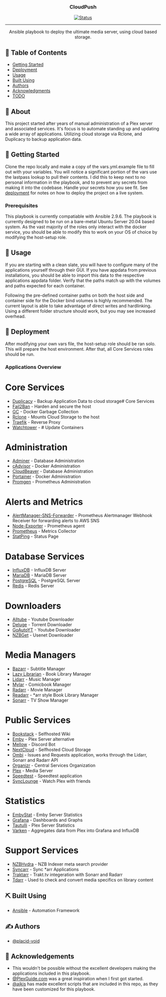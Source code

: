 <h3 align="center">CloudPush</h3>

<div align="center">

[![Status](https://img.shields.io/badge/status-active-success.svg)]()

</div>

---

<p align="center"> Ansible playbook to deploy the ultimate media server, using cloud based storage.
    <br> 
</p>

## 📝 Table of Contents

- [Getting Started](#getting_started)
- [Deployment](#deployment)
- [Usage](#usage)
- [Built Using](#built_using)
- [Authors](#authors)
- [Acknowledgments](#acknowledgement)
- [TODO](TODO.md)

## 🧐 About <a name = "about"></a>

This project started after years of manual administration of a Plex server and associated services. It's focus is to automate standing up and updating a wide array of applications. Utilizing cloud storage via Rclone, and Duplicacy to backup application data.

## 🏁 Getting Started <a name = "getting_started"></a>

Clone the repo locally and make a copy of the vars.yml.example file to fill out with your variables. You will notice a significant portion of the vars use the lastpass lookup to pull their contents. I did this to keep next to no personal information in the playbook, and to prevent any secrets from making it into the codebase. Handle your secrets how you see fit. See [deployment](#deployment) for notes on how to deploy the project on a live system.

### Prerequisites

This playbook is currently compatiable with Ansible 2.9.6. The playbook is currently designed to be run on a bare-metal Ubuntu Server 20.04 based system. As the vast majority of the roles only interact with the docker service, you should be able to modify this to work on your OS of choice by modifying the host-setup role.

## 🎈 Usage <a name="usage"></a>

If you are starting with a clean slate, you will have to configure many of the applications yourself through their GUI. If you have appdata from previous installations, you should be able to import this data to the respective applications appdata folder. Verify that the paths match up with the volumes and paths expected for each container.

Following the pre-defined container paths on both the host side and container side for the Docker bind volumes is highly recommended. The current layout is able to take advantage of direct writes and hardlinking. Using a different folder structure should work, but you may see increased overhead.

## 🚀 Deployment <a name = "deployment"></a>

After modifying your own vars file, the host-setup role should be ran solo. This will prepare the host environment. After that, all Core Services roles should be run.

### Applications Overview

# Core Services

- [Duplicacy](https://hub.docker.com/r/erichough/duplicacy) - Backup Application Data to cloud storage# Core Services
- [Fail2Ban](https://hub.docker.com/r/crazymax/fail2ban) - Harden and secure the host
- [GC](https://hub.docker.com/r/spotify/docker-gc) - Docker Garbage Collection
- [Rclone](https://hub.docker.com/r/rclone/rclone) - Mounts Cloud Storage to the host
- [Traefik](https://hub.docker.com/_/traefik) - Reverse Proxy
- [Watchtower](https://hub.docker.com/r/containrrr/watchtower) - # Update Containers

# Administration

- [Adminer](https://hub.docker.com/_/adminer) - Database Administration
- [cAdvisor](https://github.com/google/cadvisor) - Docker Administration
- [CloudBeaver](https://hub.docker.com/r/dalongrong/cloudbeaver) - Database Administration
- [Portainer](https://hub.docker.com/r/portainer/portainer) - Docker Administration
- [Promgen](https://hub.docker.com/r/line/promgen) - Prometheus Administration

# Alerts and Metrics

- [AlertManager-SNS-Forwarder](https://github.com/DataReply/alertmanager-sns-forwarder) - Prometheus Alertmanager Webhook Receiver for forwarding alerts to AWS SNS
- [Node-Exporter](https://hub.docker.com/r/prom/node-exporter) - Prometheus agent
- [Prometheus](https://hub.docker.com/r/prom/prometheus) - Metrics Collector
- [StatPing](https://hub.docker.com/r/statping/statping) - Status Page

# Database Services

- [InfluxDB](https://hub.docker.com/_/influxdb) - InfluxDB Server
- [MariaDB](https://hub.docker.com/r/linuxserver/mariadb) - MariaDB Server
- [PostgreSQL](https://hub.docker.com/_/postgres) - PostgreSQL Server
- [Redis](https://hub.docker.com/_/redis) - Redis Server

# Downloaders

- [Alltube](https://hub.docker.com/r/rudloff/alltube) - Youtube Downloader
- [Deluge](https://hub.docker.com/r/binhex/arch-delugevpn) - Torrent Downloader
- [GoAutoYT](https://hub.docker.com/r/xiovv/go-auto-yt) - Youtube Downloader
- [NZBGet](https://hub.docker.com/r/linuxserver/nzbget) - Usenet Downloader

# Media Managers

- [Bazarr](https://hub.docker.com/r/linuxserver/bazarr) - Subtitle Manager
- [Lazy Librarian](https://hub.docker.com/r/linuxserver/lazylibrarian) - Book Library Manager
- [Lidarr](https://hub.docker.com/r/linuxserver/lidarr) - Music Manager
- [Mylar](https://hub.docker.com/r/linuxserver/mylar) - Comicbook Manager
- [Radarr](https://hub.docker.com/r/linuxserver/radarr) - Movie Manager
- [Readarr](https://hub.docker.com/r/hotio/readarr) - *arr style Book Library Manager
- [Sonarr](https://hub.docker.com/r/linuxserver/sonarr) - TV Show Manager

# Public Services

- [Bookstack](https://hub.docker.com/r/linuxserver/bookstack) - Selfhosted Wiki
- [Emby](https://hub.docker.com/r/emby/embyserver) - Plex Server alternative
- [Mellow](https://hub.docker.com/r/voidp/mellow) - Discord Bot
- [NextCloud](https://hub.docker.com/r/linuxserver/nextcloud) - Selfhosted Cloud Storage
- [Ombi](https://hub.docker.com/r/linuxserver/ombi) - Issues and Requests application, works through the Lidarr, Sonarr and Radarr API
- [Organizr](https://hub.docker.com/r/organizrtools/organizr-v2) - Central Services Organization
- [Plex](https://hub.docker.com/r/linuxserver/plex) - Media Server
- [Speedtest](https://hub.docker.com/r/adolfintel/speedtest) - Speedtest application
- [SyncLounge](https://hub.docker.com/r/starbix/synclounge) - Watch Plex with friends

# Statistics

- [EmbyStat](https://hub.docker.com/r/linuxserver/embystat) - Emby Server Statistics
- [Grafana](https://hub.docker.com/search?q=grafana&source=community) - Dashboards and Graphs
- [Tautulli](https://hub.docker.com/r/linuxserver/tautulli) - Plex Server Statistics
- [Varken](https://hub.docker.com/r/boerderij/varken) - Aggregates data from Plex into Grafana and InfluxDB

# Support Services

- [NZBHydra](https://hub.docker.com/r/linuxserver/nzbhydra2) - NZB Indexer meta search provider 
- [Syncarr](https://hub.docker.com/r/syncarr/syncarr) - Sync *arr Applications
- [Traktarr](https://hub.docker.com/r/eafxx/traktarr) - Trakt.tv integeration with Sonarr and Radarr
- [Tdarr](https://hub.docker.com/r/haveagitgat/tdarr) - Used to check and convert media specifics on library content

## ⛏️ Built Using <a name = "built_using"></a>

- [Ansible](https://ansible.com/) - Automation Framework

## ✍️ Authors <a name = "authors"></a>

- [@placid-void](https://github.com/placid-void)

## 🎉 Acknowledgements <a name = "acknowledgement"></a>

- This wouldn't be possible without the excellent developers making the applications included in this playbook. 
- [@PlexGuide.com](https://github.com/plexguide/PlexGuide.com) was a great inspiration when I first got started.
- [@ajkis](https://github.com/ajkis) has made excellent scripts that are included in this repo, as they have been customized for this playbook.
